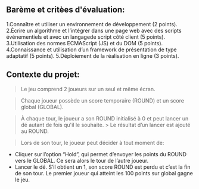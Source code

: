 ## Barème et critèes d'évaluation:

1.Connaître et utiliser un environnement de développement (2 points).
2.Écrire un algorithme et l’intégrer dans une page web avec des scripts événementiels et avec un langagede script côté client (5 points).
3.Utilisation des normes ECMAScript (JS) et du DOM (5 points).
4.Connaissance et utilisation d’un framework de présentation de type adaptatif (5 points).
5.Déploiement de la réalisation en ligne (3 points).

## Contexte du projet:

> Le jeu comprend 2 joueurs sur un seul et même écran.

> Chaque joueur possède un score temporaire (ROUND) et un score global (GLOBAL).

> À chaque tour, le joueur a son ROUND initialisé à 0 et peut lancer un dé autant de fois qu'il le souhaite. > Le résultat d’un lancer est ajouté au ROUND.

> Lors de son tour, le joueur peut décider à tout moment de:

-   Cliquer sur l’option “Hold”, qui permet d’envoyer les points du ROUND vers le GLOBAL. Ce sera alors le tour de l’autre joueur.
-   Lancer le dé. S’il obtient un 1, son score ROUND est perdu et c’est la fin de son tour. Le premier joueur qui atteint les 100 points sur global gagne le jeu.
